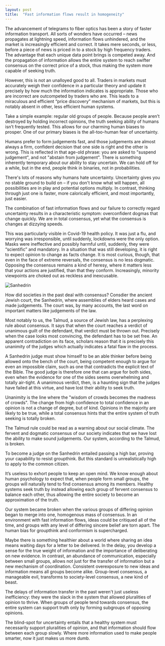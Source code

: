 ```yaml
---
layout: post
title:  "Fast information flows result in homogeneity"
---
```


The advancement of telegrams to fiber optics has been a story of faster information transport. All sorts of wonders have occurred – news propagates at lightning speed, information flows unhindered, and the market is increasingly efficient and correct. It takes mere seconds, or less, before a piece of news is priced in to a stock by high frequency traders. The advantage that each unique data point brings is competed away. And the propagation of information allows the entire system to reach swifter consensus on the correct price of a stock, thus making the system more capable of seeking truth. 

However, this is not an unalloyed good to all. Traders in markets must accurately weigh their confidence in a particular theory and update it precisely by how much the information indicates is appropriate. Those who are incorrect are outcompeted by traders who are. This leads to a miraculous and efficient “price discovery” mechanism of markets, but this is notably absent in other, less efficient human systems.

Take a simple example: regular old groups of people. Because people aren’t destroyed by holding incorrect opinions, the truth seeking ability of humans isn’t frequently tested. This allows for our charming human biases to prosper. One of our primary biases is the all-too-human fear of uncertainty.

Humans prefer to form judgements fast, and those judgements are almost always a firm, confident decision that one side is right and the other is wrong. This is reflected in that age-old phrase: you are asked to "suspend judgement", and not "abstain from judgement". There is something inherently temporary about our ability to stay uncertain. We can hold off for a while, but in the end, people think in binaries, not in probabilities. 

There's lots of reasons why humans hate uncertainty. Uncertainty gives you no stable ground to build on – if you don't know what will happen, all possibilities are in play and potential options multiply. In contrast, thinking through just one is faster, more calorically efficient, and most importantly, just easier. 

The combination of fast information flows and our failure to correctly regard uncertainty results in a characteristic symptom: overconfident dogmas that change quickly. We are in total consensus, yet what the consensus is changes at dizzying speeds. 

This was particularly visible in Covid-19 health policy. It was just a flu, and worrying was irresponsible, until suddenly, lockdowns were the only option. Masks were ineffective and possibly harmful until, suddenly, they were “scientific” and mandatory. In a situation that was still developing, it is right to expect opinion to change as facts change. It is most curious, though, that even in the face of extreme reversals, the consensus is no less dogmatic. Opposing the consensus remains a kind of heresy, where it matters less that your actions are justified, than that they conform. Increasingly, minority viewpoints are choked out as reckless and inexcusable.

![Sanhedrin](/sanhedrin.png)

How did societies in the past deal with consensus? Consdier the ancient Jewish court, the Sanhedrin, where assemblies of elders heard cases and made judgements. The court was, by many accounts, the last word on important matters like judgements of the law. 

Most notably to us, the Talmud, a source of Jewish law, has a perplexing rule about consensus. It says that when the court reaches a verdict of unanimous guilt of the defendant, that verdict must be thrown out. Precisely when the case looks most convincing, the defendant has to be set free. An apparent contradiction on its face, scholars reason that it is precisely this unanimity of the judges which actually indicates a fatal flaw in the process. 

A Sanhedrin judge must show himself to be an able thinker before being allowed onto the bench of the court, being competent enough to argue for even an impossible claim, such as one that contradicts the explicit text of the Bible. The good judge is therefore one that can argue for both sides, even when the evidence for one of the sides seems overwhelming and totally air-tight. A unanimous verdict, then, is a haunting sign that the judges have failed at this virtue, and have lost their ability to seek truth.

Unanimity is the line where the "wisdom of crowds becomes the madness of crowds". The change from high confidence to total confidence in an opinion is not a change of degree, but of kind. Opinions in the majority are likely to be true, while a total consensus hints that the entire system of truth seeking is totally broken.

The Talmud rule could be read as a warning about our social climate. The fervent and dogmatic consensus of our society indicates that we have lost the ability to make sound judgements. Our system, according to the Talmud, is broken.

To become a judge on the Sanhedrin entailed passing a high bar, proving your capability to resist groupthink. But this standard is unrealistically high to apply to the common citizen. 

It’s useless to exhort people to keep an open mind. We know enough about human psychology to expect that, when people form small groups, the groups will naturally tend to find consensus among its members. Healthy systems seek truth by instead allowing each group of fervent consensus to balance each other, thus allowing the entire society to become an approximation of the truth.

Our system became broken when the various groups of differing opinion began to merge into one, homogenous mass of consensus. In an environment with fast information flows, ideas could be critiqued all of the time, and groups with any level of differing sincere belief are torn apart. The human bias for groupthink and conformism is supercharged.

Maybe there is something healthier about a world where sharing an idea means waiting days for a letter to be delivered. In the delay, you develop a sense for the true weight of information and the importance of deliberating on new evidence. In contrast, an abundance of communication, especially between small groups, allows not just for the transfer of information but a new mechanism of coordination. Consistent overexposure to new ideas and information means all groups become alike. Group-level consensus, a manageable evil, transforms to society-level consensus, a new kind of beast.

The delays of information transfer in the past weren't just useless inefficiency: they were the slack in the system that allowed pluralities of opinion to thrive. When groups of people tend towards consensus, the entire system can support truth only by forming subgroups of opposing opinions. 

The blind-spot for uncertainty entails that a healthy system must necessarily support pluralities of opinion, and that information should flow between each group slowly. Where more information used to make people smarter, now it just makes us more dumb.
